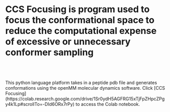 # CCS Focusing is program used to focus the conformational space to reduce the computational expense of excessive or unnecessary conformer sampling           
<br />
<br />
<br />
This python language platform takes in a peptide pdb file and generates conformations using the openMM molecular dynamics software.  Click [CCS Focusing](https://colab.research.google.com/drive/1Sr0ydH5AGFRG15xTjFpZHpcZPgy4k1Lp#scrollTo=-DId6ORx7rPy) 
to access the Colab notebook.






<br />
<br />

<br />
<br />


<br />
<br />


